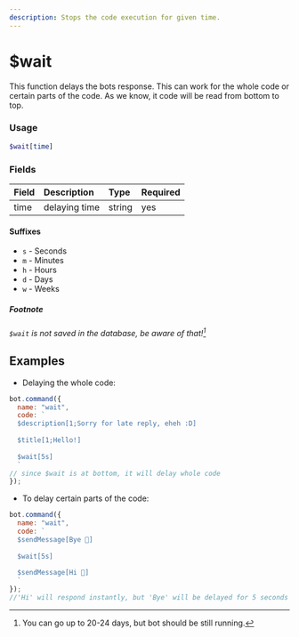 ```yaml
---
description: Stops the code execution for given time.
---
```


# $wait

This function delays the bots response. This can work for the whole code or certain parts of the code. As we know, it code will be read from bottom to top.

### Usage

```php
$wait[time]
```

### Fields

| Field | Description | Type | Required |
| :--- | :--- | :--- | :--- |
| time | delaying time | string | yes |

#### Suffixes

* `s` - Seconds
* `m` - Minutes
* `h` - Hours
* `d` - Days
* `w` - Weeks

##### Footnote

_`$wait` is not saved in the database, be aware of that![^1]_

## Examples

* Delaying the whole code:

```javascript
bot.command({
  name: "wait",
  code: `
  $description[1;Sorry for late reply, eheh :D]
  
  $title[1;Hello!]
  
  $wait[5s]
  ` 
// since $wait is at bottom, it will delay whole code
});
```

* To delay certain parts of the code:

```javascript
bot.command({
  name: "wait",
  code: `
  $sendMessage[Bye 👋]
  
  $wait[5s]
  
  $sendMessage[Hi 🙌]
  `
});
//'Hi' will respond instantly, but 'Bye' will be delayed for 5 seconds before sending
```

[^1]: You can go up to 20-24 days, but bot should be still running.


